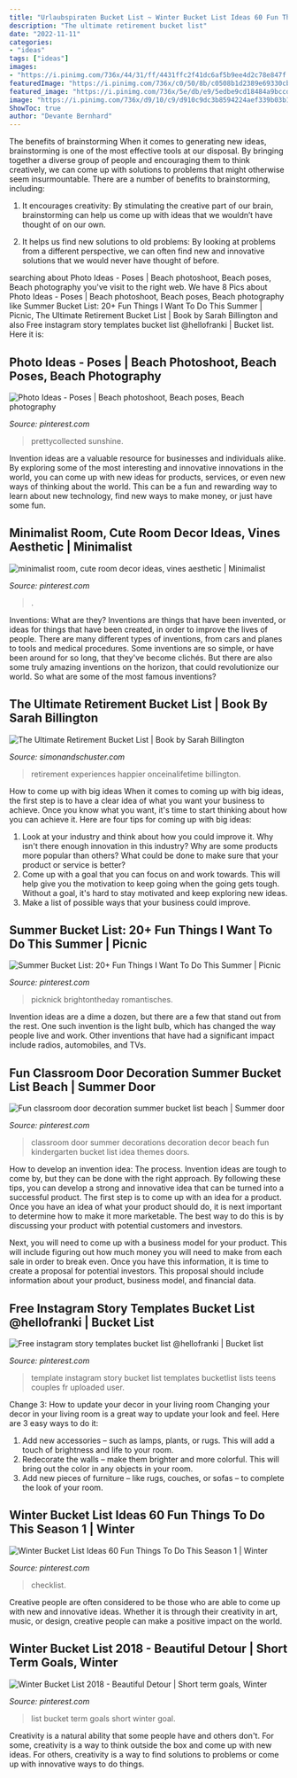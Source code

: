 ```yaml
---
title: "Urlaubspiraten Bucket List ~ Winter Bucket List Ideas 60 Fun Things To Do This Season 1"
description: "The ultimate retirement bucket list"
date: "2022-11-11"
categories:
- "ideas"
tags: ["ideas"]
images:
- "https://i.pinimg.com/736x/44/31/ff/4431ffc2f41dc6af5b9ee4d2c78e847f.jpg"
featuredImage: "https://i.pinimg.com/736x/c0/50/8b/c0508b1d2389e69330cbcd3ec77119b5.jpg"
featured_image: "https://i.pinimg.com/736x/5e/db/e9/5edbe9cd18484a9bccdda4fca357ad40.jpg"
image: "https://i.pinimg.com/736x/d9/10/c9/d910c9dc3b8594224aef339b03b109ed.jpg"
ShowToc: true
author: "Devante Bernhard"
---
```



The benefits of brainstorming
When it comes to generating new ideas, brainstorming is one of the most effective tools at our disposal. By bringing together a diverse group of people and encouraging them to think creatively, we can come up with solutions to problems that might otherwise seem insurmountable.
There are a number of benefits to brainstorming, including:

1. It encourages creativity: By stimulating the creative part of our brain, brainstorming can help us come up with ideas that we wouldn’t have thought of on our own.

2. It helps us find new solutions to old problems: By looking at problems from a different perspective, we can often find new and innovative solutions that we would never have thought of before.


	

		
searching about Photo Ideas - Poses | Beach photoshoot, Beach poses, Beach photography you've visit to the right web. We have 8 Pics about Photo Ideas - Poses | Beach photoshoot, Beach poses, Beach photography like Summer Bucket List: 20+ Fun Things I Want To Do This Summer | Picnic, The Ultimate Retirement Bucket List | Book by Sarah Billington and also Free instagram story templates bucket list @hellofranki | Bucket list. Here it is:
		
    
## Photo Ideas - Poses | Beach Photoshoot, Beach Poses, Beach Photography

<img loading=lazy src="https://i.pinimg.com/736x/c0/50/8b/c0508b1d2389e69330cbcd3ec77119b5.jpg" onerror="this.onerror=null;this.src='https://tse2.mm.bing.net/th?id=OIP.wsliOyF0lc_MqG3FsnwbTQHaLH&amp;pid=15.1';" alt="Photo Ideas - Poses | Beach photoshoot, Beach poses, Beach photography">

_Source: pinterest.com_

>prettycollected sunshine. 

	

Invention ideas are a valuable resource for businesses and individuals alike. By exploring some of the most interesting and innovative innovations in the world, you can come up with new ideas for products, services, or even new ways of thinking about the world. This can be a fun and rewarding way to learn about new technology, find new ways to make money, or just have some fun.

    
## Minimalist Room, Cute Room Decor Ideas, Vines Aesthetic | Minimalist

<img loading=lazy src="https://i.pinimg.com/736x/5e/db/e9/5edbe9cd18484a9bccdda4fca357ad40.jpg" onerror="this.onerror=null;this.src='https://tse3.mm.bing.net/th?id=OIP.BFt7OCktTWHonPfbvPjvQAHaJ3&amp;pid=15.1';" alt="minimalist room, cute room decor ideas, vines aesthetic | Minimalist">

_Source: pinterest.com_

>. 

	

Inventions: What are they?
Inventions are things that have been invented, or ideas for things that have been created, in order to improve the lives of people. There are many different types of inventions, from cars and planes to tools and medical procedures. Some inventions are so simple, or have been around for so long, that they've become clichés. But there are also some truly amazing inventions on the horizon, that could revolutionize our world. So what are some of the most famous inventions?

    
## The Ultimate Retirement Bucket List | Book By Sarah Billington

<img loading=lazy src="https://d28hgpri8am2if.cloudfront.net/book_images/onix/cvr9781646040032/the-ultimate-retirement-bucket-list-9781646040032_xlg.jpg" onerror="this.onerror=null;this.src='https://tse3.mm.bing.net/th?id=OIP.CkAbirOZqWPYO5bONOtJIwHaLH&amp;pid=15.1';" alt="The Ultimate Retirement Bucket List | Book by Sarah Billington">

_Source: simonandschuster.com_

>retirement experiences happier onceinalifetime billington. 

	

How to come up with big ideas
When it comes to coming up with big ideas, the first step is to have a clear idea of what you want your business to achieve. Once you know what you want, it's time to start thinking about how you can achieve it. Here are four tips for coming up with big ideas: 
1. Look at your industry and think about how you could improve it. Why isn't there enough innovation in this industry? Why are some products more popular than others? What could be done to make sure that your product or service is better?
2. Come up with a goal that you can focus on and work towards. This will help give you the motivation to keep going when the going gets tough. Without a goal, it's hard to stay motivated and keep exploring new ideas. 
3. Make a list of possible ways that your business could improve.

    
## Summer Bucket List: 20+ Fun Things I Want To Do This Summer | Picnic

<img loading=lazy src="https://i.pinimg.com/736x/44/31/ff/4431ffc2f41dc6af5b9ee4d2c78e847f.jpg" onerror="this.onerror=null;this.src='https://tse1.mm.bing.net/th?id=OIP.7q8vieZ6DHPk-lsp1D_AGQHaLH&amp;pid=15.1';" alt="Summer Bucket List: 20+ Fun Things I Want To Do This Summer | Picnic">

_Source: pinterest.com_

>picknick brightontheday romantisches. 

	

Invention ideas are a dime a dozen, but there are a few that stand out from the rest. One such invention is the light bulb, which has changed the way people live and work. Other inventions that have had a significant impact include radios, automobiles, and TVs.

    
## Fun Classroom Door Decoration Summer Bucket List Beach | Summer Door

<img loading=lazy src="https://i.pinimg.com/736x/b0/7d/9b/b07d9bfd5d974478450b099bfd72dc11--classroom-door-decorations-kids-klub.jpg" onerror="this.onerror=null;this.src='https://tse4.mm.bing.net/th?id=OIP.jNihLtos1N67pSNrSoDHCAHaNJ&amp;pid=15.1';" alt="Fun classroom door decoration summer bucket list beach | Summer door">

_Source: pinterest.com_

>classroom door summer decorations decoration decor beach fun kindergarten bucket list idea themes doors. 

	

How to develop an invention idea: The process.
Invention ideas are tough to come by, but they can be done with the right approach. By following these tips, you can develop a strong and innovative idea that can be turned into a successful product.
The first step is to come up with an idea for a product. Once you have an idea of what your product should do, it is next important to determine how to make it more marketable. The best way to do this is by discussing your product with potential customers and investors.

Next, you will need to come up with a business model for your product. This will include figuring out how much money you will need to make from each sale in order to break even. Once you have this information, it is time to create a proposal for potential investors. This proposal should include information about your product, business model, and financial data.

    
## Free Instagram Story Templates Bucket List @hellofranki | Bucket List

<img loading=lazy src="https://i.pinimg.com/736x/84/71/c5/8471c5533c0ce56879ebb9bd7d81c66e.jpg" onerror="this.onerror=null;this.src='https://tse4.mm.bing.net/th?id=OIP.6jTBSfK4X09uMDgjGqz_rAHaNK&amp;pid=15.1';" alt="Free instagram story templates bucket list @hellofranki | Bucket list">

_Source: pinterest.com_

>template instagram story bucket list templates bucketlist lists teens couples fr uploaded user. 

	

Change 3: How to update your decor in your living room
Changing your decor in your living room is a great way to update your look and feel. Here are 3 easy ways to do it: 
1. Add new accessories – such as lamps, plants, or rugs. This will add a touch of brightness and life to your room. 
2. Redecorate the walls – make them brighter and more colorful. This will bring out the color in any objects in your room. 
3. Add new pieces of furniture – like rugs, couches, or sofas – to complete the look of your room.

    
## Winter Bucket List Ideas 60 Fun Things To Do This Season 1 | Winter

<img loading=lazy src="https://i.pinimg.com/736x/74/32/65/7432655556af3439054020ba4df9e9f2.jpg" onerror="this.onerror=null;this.src='https://tse2.mm.bing.net/th?id=OIP.XJhEbQx3KvHcFSjQh473jQHaRw&amp;pid=15.1';" alt="Winter Bucket List Ideas 60 Fun Things To Do This Season 1 | Winter">

_Source: pinterest.com_

>checklist. 

	

Creative people are often considered to be those who are able to come up with new and innovative ideas. Whether it is through their creativity in art, music, or design, creative people can make a positive impact on the world.

    
## Winter Bucket List 2018 - Beautiful Detour | Short Term Goals, Winter

<img loading=lazy src="https://i.pinimg.com/736x/d9/10/c9/d910c9dc3b8594224aef339b03b109ed.jpg" onerror="this.onerror=null;this.src='https://tse2.mm.bing.net/th?id=OIP.dnvupR99RBoDKTYPGyB9WwHaRS&amp;pid=15.1';" alt="Winter Bucket List 2018 - Beautiful Detour | Short term goals, Winter">

_Source: pinterest.com_

>list bucket term goals short winter goal. 

	

Creativity is a natural ability that some people have and others don't. For some, creativity is a way to think outside the box and come up with new ideas. For others, creativity is a way to find solutions to problems or come up with innovative ways to do things.

